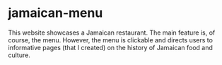 # jamaican-menu

This website showcases a Jamaican restaurant. The main feature is, of course, the menu. However, the menu is clickable and directs users to informative pages (that I created) on the history of Jamaican food and culture.

